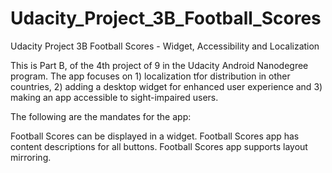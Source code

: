 # Udacity_Project_3B_Football_Scores
Udacity Project 3B Football Scores - Widget, Accessibility and Localization


This is Part B, of the 4th project of 9 in the Udacity Android Nanodegree program. 
The app focuses on 1) localization tfor distribution in other countries, 
2) adding a desktop widget for enhanced user experience and 
3) making an app accessible to sight-impaired users. 

The following are the mandates for the app: 

Football Scores can be displayed in a widget.
Football Scores app has content descriptions for all buttons.
Football Scores app supports layout mirroring.
